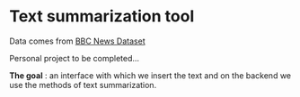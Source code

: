 # Text summarization tool

Data comes from [BBC News Dataset](https://www.kaggle.com/pariza/bbc-news-summary)

Personal project to be completed...

**The goal** : an interface with which we insert the text and on the backend we use the methods of text summarization.
